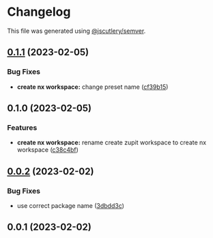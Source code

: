 # Changelog

This file was generated using [@jscutlery/semver](https://github.com/jscutlery/semver).

## [0.1.1](https://github.com/zupit-it/nx/compare/create-nx-workspace-0.1.0...create-nx-workspace-0.1.1) (2023-02-05)


### Bug Fixes

* **create nx workspace:** change preset name ([cf39b15](https://github.com/zupit-it/nx/commit/cf39b151fea71b6e0adbf5084b7a163e13d798af))

## 0.1.0 (2023-02-05)


### Features

* **create nx workspace:** rename create zupit workspace to create nx workspace ([c38c4bf](https://github.com/zupit-it/nx/commit/c38c4bf5e8cf6eeabb0393c626830506aab0588f))

## [0.0.2](https://github.com/zupit-it/nx/compare/create-nx-workspace-0.0.1...create-nx-workspace-0.0.2) (2023-02-02)


### Bug Fixes

* use correct package name ([3dbdd3c](https://github.com/zupit-it/nx/commit/3dbdd3c8c43534a5335016879b5a7985abf08544))

## 0.0.1 (2023-02-02)
